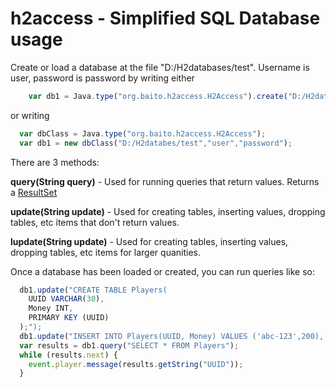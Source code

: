 # h2access - Simplified SQL Database usage
Create or load a database at the file "D:/H2databases/test". Username is user, password is password by writing either
```js
    var db1 = Java.type("org.baito.h2access.H2Access").create("D:/H2databes/test","user","password");
```
or writing
```js
  var dbClass = Java.type("org.baito.h2access.H2Access");
  var db1 = new dbClass("D:/H2databes/test","user","password");
```

There are 3 methods:

**query(String query)** - Used for running queries that return values. Returns a [ResultSet](https://docs.oracle.com/javase/7/docs/api/java/sql/ResultSet.html)

**update(String update)** - Used for creating tables, inserting values, dropping tables, etc items that don't return values.

**lupdate(String update)** - Used for creating tables, inserting values, dropping tables, etc items for larger quanities.

Once a database has been loaded or created, you can run queries like so:
```js
  db1.update("CREATE TABLE Players(
    UUID VARCHAR(30),
    Money INT,
    PRIMARY KEY (UUID)
  );");
  db1.update("INSERT INTO Players(UUID, Money) VALUES ('abc-123',200),('zyx-987',10000);")
  var results = db1.query("SELECT * FROM Players");
  while (results.next) {
    event.player.message(results.getString("UUID"));
  }
```
